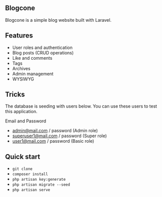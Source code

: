 ## Blogcone
Blogcone is a simple blog website built with Laravel.

## Features
+ User roles and authentication
+ Blog posts (CRUD operations)
+ Like and comments
+ Tags
+ Archives
+ Admin management
+ WYSIWYG

## Tricks
The database is seeding with users below. You can use these users to test this application.

Email and Password
- admin@mail.com / password (Admin role)
- superuser1@mail.com / password (Super role)
- user1@mail.com / password (Basic role)

## Quick start
- `git clone` 
- `composer install` 
- `php artisan key:generate` 
- `php artisan migrate --seed`
- `php artisan serve`  